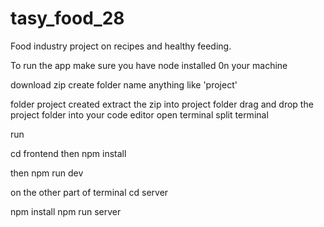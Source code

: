 # tasy_food_28
Food industry project on recipes and healthy feeding. 


To run the app
make sure you have node installed 0n your machine

download zip 
create folder name anything like 'project'

folder project created
extract the zip into project folder
drag and drop the project folder into your code editor 
open terminal 
split terminal

run 

cd frontend 
then
npm install

then 
npm run dev

on the other part of terminal
cd server

npm install 
npm run server
